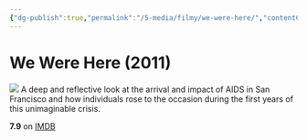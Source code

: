 ```yaml
---
{"dg-publish":true,"permalink":"/5-media/filmy/we-were-here/","contentClasses":"movie","tags":["to-watch","фильм","#Documentary","#Biography","#History"],"created":"2024-01-20T05:39:04.973+07:00","updated":"2024-01-20T05:55:02.297+07:00"}
---
```


# We Were Here (2011)
![](https://m.media-amazon.com/images/M/MV5BMTQ0NDg0MjM5Nl5BMl5BanBnXkFtZTcwMDk3NTU4Ng@@._V1_SX300.jpg)
A deep and reflective look at the arrival and impact of AIDS in San Francisco and how individuals rose to the occasion during the first years of this unimaginable crisis.

**7.9** on [IMDB](https://www.imdb.com/title/tt1787837)
